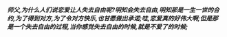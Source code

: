 ***师父,为什么人们说恋爱让人失去自由呢?明知会失去自由,明知那是一生一世的合约,为了得到对方,为了令对方快乐,也甘愿做出承诺;哇,恋爱真的好伟大啊;但是那是一个失去自由的过程,当你感觉失去自由的时候,就是不爱了的时候;***